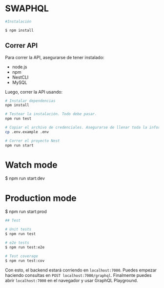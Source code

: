 # SWAPHQL

```bash
#Instalación

$ npm install
```

## Correr API

Para correr la API, asegurarse de tener instalado:

-   node.js
-   npm
-   NestCLI
-   MySQL

Luego, correr la API usando:

```bash
# Instalar dependencias
npm install

# Testear la instalación. Todo debe pasar.
npm run test

# Copiar el archivo de credenciales. Asegurarse de llenar toda la información necesaria.
cp .env.example .env

# Correr el proyecto Nest
npm run start
```

# Watch mode
$ npm run start:dev

# Production mode
$ npm run start:prod


```bash
## Test

# Unit tests
$ npm run test

# e2e tests
$ npm run test:e2e

# Test coverage
$ npm run test:cov
```

Con esto, el backend estará corriendo en `localhost:7000`. Puedes empezar haciendo consultas en `POST localhost:7000/graphql`. Finalmente puedes abrir `localhost:7000` en el navegador y usar GraphQL Playground.
